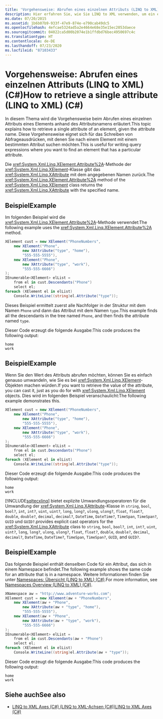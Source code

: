 ```yaml
---
title: 'Vorgehensweise: Abrufen eines einzelnen Attributs (LINQ to XML) (C#)'
description: Hier erfahren Sie, wie Sie LINQ to XML verwenden, um ein einzelnes Attribut eines Elements in C# anhand des Attributnamens abzurufen.
ms.date: 07/20/2015
ms.assetid: 1b6b07b9-933f-47e9-874e-e790cab49dc5
ms.openlocfilehash: 4efcae5324ad5a2e4664e68e35e15ec2053daece
ms.sourcegitcommit: 04022ca5d00b2074e1b1ffdbd76bec4950697c4c
ms.translationtype: HT
ms.contentlocale: de-DE
ms.lasthandoff: 07/23/2020
ms.locfileid: "87103433"
---
```

# <a name="how-to-retrieve-a-single-attribute-linq-to-xml-c"></a><span data-ttu-id="99041-103">Vorgehensweise: Abrufen eines einzelnen Attributs (LINQ to XML) (C#)</span><span class="sxs-lookup"><span data-stu-id="99041-103">How to retrieve a single attribute (LINQ to XML) (C#)</span></span>
<span data-ttu-id="99041-104">In diesem Thema wird die Vorgehensweise beim Abrufen eines einzelnen Attributs eines Elements anhand des Attributsnamens erläutert.</span><span class="sxs-lookup"><span data-stu-id="99041-104">This topic explains how to retrieve a single attribute of an element, given the attribute name.</span></span> <span data-ttu-id="99041-105">Diese Vorgehensweise eignet sich für das Schreiben von Abfrageausdrücken, mit denen Sie nach einem Element mit einem bestimmten Attribut suchen möchten.</span><span class="sxs-lookup"><span data-stu-id="99041-105">This is useful for writing query expressions where you want to find an element that has a particular attribute.</span></span>  
  
 <span data-ttu-id="99041-106">Die <xref:System.Xml.Linq.XElement.Attribute%2A>-Methode der <xref:System.Xml.Linq.XElement>-Klasse gibt das <xref:System.Xml.Linq.XAttribute> mit dem angegebenen Namen zurück.</span><span class="sxs-lookup"><span data-stu-id="99041-106">The <xref:System.Xml.Linq.XElement.Attribute%2A> method of the <xref:System.Xml.Linq.XElement> class returns the <xref:System.Xml.Linq.XAttribute> with the specified name.</span></span>  
  
## <a name="example"></a><span data-ttu-id="99041-107">Beispiel</span><span class="sxs-lookup"><span data-stu-id="99041-107">Example</span></span>  
 <span data-ttu-id="99041-108">Im folgenden Beispiel wird die <xref:System.Xml.Linq.XElement.Attribute%2A>-Methode verwendet:</span><span class="sxs-lookup"><span data-stu-id="99041-108">The following example uses the <xref:System.Xml.Linq.XElement.Attribute%2A> method.</span></span>  
  
```csharp  
XElement cust = new XElement("PhoneNumbers",  
    new XElement("Phone",  
        new XAttribute("type", "home"),  
        "555-555-5555"),  
    new XElement("Phone",  
        new XAttribute("type", "work"),  
        "555-555-6666")  
);  
IEnumerable<XElement> elList =  
    from el in cust.Descendants("Phone")  
    select el;  
foreach (XElement el in elList)  
    Console.WriteLine((string)el.Attribute("type"));  
```  
  
 <span data-ttu-id="99041-109">Dieses Beispiel ermittelt zuerst alle Nachfolger in der Struktur mit dem Namen `Phone` und dann das Attribut mit dem Namen `type`.</span><span class="sxs-lookup"><span data-stu-id="99041-109">This example finds all the descendants in the tree named `Phone`, and then finds the attribute named `type`.</span></span>  
  
 <span data-ttu-id="99041-110">Dieser Code erzeugt die folgende Ausgabe:</span><span class="sxs-lookup"><span data-stu-id="99041-110">This code produces the following output:</span></span>  
  
```output  
home  
work  
```  
  
## <a name="example"></a><span data-ttu-id="99041-111">Beispiel</span><span class="sxs-lookup"><span data-stu-id="99041-111">Example</span></span>  
 <span data-ttu-id="99041-112">Wenn Sie den Wert des Attributs abrufen möchten, können Sie es einfach genauso umwandeln, wie Sie es bei <xref:System.Xml.Linq.XElement>-Objekten machen würden.</span><span class="sxs-lookup"><span data-stu-id="99041-112">If you want to retrieve the value of the attribute, you can cast it, just as you do for with <xref:System.Xml.Linq.XElement> objects.</span></span> <span data-ttu-id="99041-113">Dies wird im folgenden Beispiel veranschaulicht:</span><span class="sxs-lookup"><span data-stu-id="99041-113">The following example demonstrates this.</span></span>  
  
```csharp  
XElement cust = new XElement("PhoneNumbers",  
    new XElement("Phone",  
        new XAttribute("type", "home"),  
        "555-555-5555"),  
    new XElement("Phone",  
        new XAttribute("type", "work"),  
        "555-555-6666")  
);  
IEnumerable<XElement> elList =
    from el in cust.Descendants("Phone")  
    select el;  
foreach (XElement el in elList)  
    Console.WriteLine((string)el.Attribute("type"));  
```  
  
 <span data-ttu-id="99041-114">Dieser Code erzeugt die folgende Ausgabe:</span><span class="sxs-lookup"><span data-stu-id="99041-114">This code produces the following output:</span></span>  
  
```output  
home  
work  
```  
  
 [!INCLUDE[sqltecxlinq](~/includes/sqltecxlinq-md.md)] <span data-ttu-id="99041-115">bietet explizite Umwandlungsoperatoren für die Umwandlung der <xref:System.Xml.Linq.XAttribute>-Klasse in `string`, `bool`, `bool?`, `int`, `int?`, `uint`, `uint?`, `long`, `long?`, `ulong`, `ulong?`, `float`, `float?`, `double`, `double?`, `decimal`, `decimal?`, `DateTime`, `DateTime?`, `TimeSpan`, `TimeSpan?`, `GUID` und `GUID?`.</span><span class="sxs-lookup"><span data-stu-id="99041-115">provides explicit cast operators for the <xref:System.Xml.Linq.XAttribute> class to `string`, `bool`, `bool?`, `int`, `int?`, `uint`, `uint?`, `long`, `long?`, `ulong`, `ulong?`, `float`, `float?`, `double`, `double?`, `decimal`, `decimal?`, `DateTime`, `DateTime?`, `TimeSpan`, `TimeSpan?`, `GUID`, and `GUID?`.</span></span>  
  
## <a name="example"></a><span data-ttu-id="99041-116">Beispiel</span><span class="sxs-lookup"><span data-stu-id="99041-116">Example</span></span>  
 <span data-ttu-id="99041-117">Das folgende Beispiel enthält denselben Code für ein Attribut, das sich in einem Namespace befindet.</span><span class="sxs-lookup"><span data-stu-id="99041-117">The following example shows the same code for an attribute that is in a namespace.</span></span> <span data-ttu-id="99041-118">Weitere Informationen finden Sie unter [Namespaces: Übersicht (LINQ to XML) (C#)](namespaces-overview-linq-to-xml.md).</span><span class="sxs-lookup"><span data-stu-id="99041-118">For more information, see [Namespaces Overview (LINQ to XML) (C#)](namespaces-overview-linq-to-xml.md).</span></span>  
  
```csharp  
XNamespace aw = "http://www.adventure-works.com";  
XElement cust = new XElement(aw + "PhoneNumbers",  
    new XElement(aw + "Phone",  
        new XAttribute(aw + "type", "home"),  
        "555-555-5555"),  
    new XElement(aw + "Phone",  
        new XAttribute(aw + "type", "work"),  
        "555-555-6666")  
);  
IEnumerable<XElement> elList =  
    from el in cust.Descendants(aw + "Phone")  
    select el;  
foreach (XElement el in elList)  
    Console.WriteLine((string)el.Attribute(aw + "type"));  
```  
  
 <span data-ttu-id="99041-119">Dieser Code erzeugt die folgende Ausgabe:</span><span class="sxs-lookup"><span data-stu-id="99041-119">This code produces the following output:</span></span>  
  
```output  
home  
work  
```  
  
## <a name="see-also"></a><span data-ttu-id="99041-120">Siehe auch</span><span class="sxs-lookup"><span data-stu-id="99041-120">See also</span></span>

- [<span data-ttu-id="99041-121">LINQ to XML Axes (C#) (LINQ to XML-Achsen (C#))</span><span class="sxs-lookup"><span data-stu-id="99041-121">LINQ to XML Axes (C#)</span></span>](./linq-to-xml-axes-overview.md)
